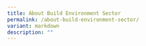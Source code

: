 ```yaml
---
title: About Build Environment Sector
permalink: /about-build-environment-sector/
variant: markdown
description: ""
---
```

